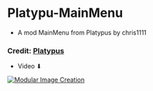 # Platypu-MainMenu
- A mod MainMenu from Platypus by chris1111
 
### Credit: [Platypus](https://sveinbjorn.org/platypus)

- Video ⬇︎

[![Modular Image Creation](https://user-images.githubusercontent.com/6248794/134072536-7c46b8cc-4d8b-42f9-a28a-3c02734f1f5d.png)](https://youtu.be/UaILavcIr8w)
 
